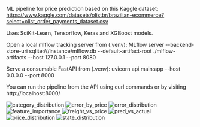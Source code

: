ML pipeline for price prediction based on this Kaggle dataset: https://www.kaggle.com/datasets/olistbr/brazilian-ecommerce?select=olist_order_payments_dataset.csv

Uses SciKit-Learn, Tensorflow, Keras and XGBoost models.

Open a local mlflow tracking server from (.venv): MLflow server --backend-store-uri sqlite:///instance/mlflow.db --default-artifact-root ./mlflow-artifacts --host 127.0.0.1 --port 8080

Serve a consumable FastAPI from (.venv): uvicorn api.main:app --host 0.0.0.0 --port 8000

You can run the pipeline from the API using curl commands or by visiting http://localhost:8000/

![category_distribution](https://github.com/user-attachments/assets/254cbd16-6eed-471c-b409-8bb15f698772)
![error_by_price](https://github.com/user-attachments/assets/981d6508-a0b8-4dbf-98ec-3764e2e76878)
![error_distribution](https://github.com/user-attachments/assets/f434442f-b4bb-41a5-8f0a-35781ed7c977)
![feature_importance](https://github.com/user-attachments/assets/ba90f1b3-ac48-4845-b519-297370fe09d3)
![freight_vs_price](https://github.com/user-attachments/assets/84f0e34e-7d08-4696-8e9e-c55b786ef0a6)
![pred_vs_actual](https://github.com/user-attachments/assets/21c0223c-e511-40f0-b250-7258aba472a5)
![price_distribution](https://github.com/user-attachments/assets/de55678a-5b93-4ea5-9eae-7160d5d5f57a)
![state_distribution](https://github.com/user-attachments/assets/6e2908ae-fb0d-4fd8-922d-3679b678e66f)
